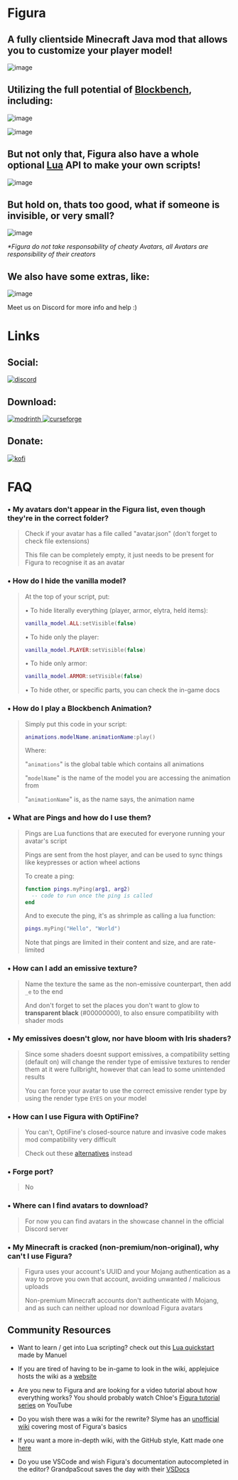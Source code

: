 # Figura

## A fully clientside Minecraft Java mod that allows you to customize your player model!
![image](https://user-images.githubusercontent.com/40085587/232265398-f193b7c2-428f-41df-bc65-7c6b5a02e31b.png)

## Utilizing the full potential of [Blockbench](https://www.blockbench.net/), including:

![image](https://user-images.githubusercontent.com/40085587/232266646-72ea56aa-fb99-4706-bbac-dd242fbad57f.png)

![image](https://user-images.githubusercontent.com/40085587/232266641-0ef9d180-4190-46f5-a4a6-7e01e06fe6a1.png)

## But not only that, Figura also have a whole optional [Lua](https://www.lua.org/) API to make your own scripts!

![image](https://user-images.githubusercontent.com/40085587/232266708-9d6d9da6-a454-4ca0-83f2-a58c229ab03b.png)

## But hold on, thats too good, what if someone is invisible, or very small?

![image](https://user-images.githubusercontent.com/40085587/232266726-9d31c171-b16f-4246-adbe-30a337d7f15b.png)

*\*Figura do not take responsability of cheaty Avatars, all Avatars are responsibility of their creators*

## We also have some extras, like:

![image](https://user-images.githubusercontent.com/40085587/232266831-5266010b-28c8-4fa1-987c-daad23657bac.png)

Meet us on Discord for more info and help :)

# Links
[discord]: https://discord.com/api/guilds/125227483518861312/widget.png
[modrinth]: https://img.shields.io/badge/Modrinth-1bd96a?logo=modrinth&logoColor=ffffff&labelColor=1bd96a
[curseforge]: https://img.shields.io/badge/CurseForge-f16436?logo=curseforge&logoColor=ffffff&labelColor=f16436
[kofi]: https://img.shields.io/badge/Ko--fi-00b9fe?logo=kofi&logoColor=ffffff&labelColor=00b9fe

## Social:
[ ![discord][] ](https://discord.gg/ekHGHcH8Af)

## Download:
[ ![modrinth] ](https://modrinth.com/mod/figura)
[ ![curseforge][] ](https://curseforge.com/minecraft/mc-mods/figura)

## Donate:
[ ![kofi][] ](https://ko-fi.com/francy_chan)

# FAQ

### • My avatars don't appear in the Figura list, even though they're in the correct folder?
> Check if your avatar has a file called "avatar.json" (don't forget to check file extensions)
> 
> This file can be completely empty, it just needs to be present for Figura to recognise it as an avatar

### • How do I hide the vanilla model?
> At the top of your script, put:
>
> • To hide literally everything (player, armor, elytra, held items):
> ```lua
> vanilla_model.ALL:setVisible(false)
> ```
>
> • To hide only the player:
> ```lua
> vanilla_model.PLAYER:setVisible(false)
> ```
>
> • To hide only armor:
> ```lua
> vanilla_model.ARMOR:setVisible(false)
> ```
> 
> • To hide other, or specific parts, you can check the in-game docs

### • How do I play a Blockbench Animation?
> Simply put this code in your script:
> ```lua
> animations.modelName.animationName:play()
> ```
> Where:
> 
> "`animations`" is the global table which contains all animations
> 
> "`modelName`" is the name of the model you are accessing the animation from
> 
> "`animationName`" is, as the name says, the animation name

### • What are Pings and how do I use them?
> Pings are Lua functions that are executed for everyone running your avatar's script
> 
> Pings are sent from the host player, and can be used to sync things like keypresses or action wheel actions
> 
> To create a ping:
> ```lua
> function pings.myPing(arg1, arg2)
>   -- code to run once the ping is called
> end
> ```
> And to execute the ping, it's as shrimple as calling a lua function:
> ```lua
> pings.myPing("Hello", "World")
> ```
> Note that pings are limited in their content and size, and are rate-limited

### • How can I add an emissive texture?
> Name the texture the same as the non-emissive counterpart, then add `_e` to the end
> 
> And don't forget to set the places you don't want to glow to **transparent black** (#00000000), to also ensure compatibility with shader mods

### • My emissives doesn't glow, nor have bloom with Iris shaders?
> Since some shaders doesnt support emissives, a compatibility setting (default on) will change the render type of emissive textures to render them at it were fullbright, however that can lead to some unintended results
>
> You can force your avatar to use the correct emissive render type by using the render type `EYES` on your model

### • How can I use Figura with OptiFine?
> You can't, OptiFine's closed-source nature and invasive code makes mod compatibility very difficult
> 
> Check out these [alternatives](https://lambdaurora.dev/optifine_alternatives/) instead

### • Forge port?
> No

### • Where can I find avatars to download?
> For now you can find avatars in the showcase channel in the official Discord server

### • My Minecraft is cracked (non-premium/non-original), why can't I use Figura?
> Figura uses your account's UUID and your Mojang authentication as a way to prove you own that account, avoiding unwanted / malicious uploads
> 
> Non-premium Minecraft accounts don't authenticate with Mojang, and as such can neither upload nor download Figura avatars

## Community Resources

* Want to learn / get into Lua scripting?
  check out this [Lua quickstart](https://manuel-3.github.io/lua-quickstart) made by Manuel


* If you are tired of having to be in-game to look in the wiki, applejuice hosts the wiki as a [website](https://applejuiceyy.github.io/figs/)


* Are you new to Figura and are looking for a video tutorial about how everything works? You should probably watch Chloe's [Figura tutorial series](https://www.youtube.com/playlist?list=PLNz7v2g2SFA8lOQUDS4z4-gIDLi_dWAhl) on YouTube


* Do you wish there was a wiki for the rewrite?
  Slyme has an [unofficial wiki](https://slymeball.github.io/Figura-Wiki) covering most of Figura's basics


* If you want a more in-depth wiki, with the GitHub style, Katt made one [here](https://github.com/KitCat962/FiguraRewriteRewrite/wiki) 


* Do you use VSCode and wish Figura's documentation autocompleted in the editor? GrandpaScout saves the day with their [VSDocs](https://github.com/GrandpaScout/FiguraRewriteVSDocs/wiki)
